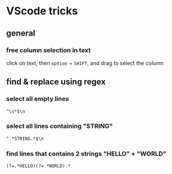 # VScode tricks

## general

### free column selection in text
click on text, then `option` + `SHIFT`, and drag to select the column

## find & replace using regex

### select all empty lines
```
^\s*$\n
```

### select all lines containing "STRING"
```
^.*STRING.*$\n
```

### find lines that contains 2 strings "HELLO" + "WORLD"
```
(?=.*HELLO)(?=.*WORLD).*
```
